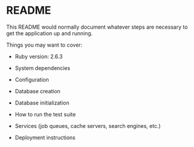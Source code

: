 # README

This README would normally document whatever steps are necessary to get the
application up and running.

Things you may want to cover:

* Ruby version: 2.6.3

* System dependencies

* Configuration

* Database creation

* Database initialization

* How to run the test suite

* Services (job queues, cache servers, search engines, etc.)

* Deployment instructions
